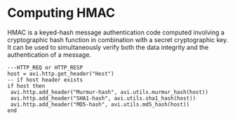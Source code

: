# Computing HMAC

HMAC	is	a	keyed-hash	message	authentication	code	computed involving	a	cryptographic	hash
function	in	combination	with	a	 secret	cryptographic	key.	It	can be	used	 to	 simultaneously
verify	both	the	data	integrity	and	the	authentication	of	a	message.

```
---HTTP_REQ or HTTP_RESP
host = avi.http.get_header("Host")
-- if host header exists
if host then
 avi.http.add_header("Murmur-hash", avi.utils.murmur_hash(host))
 avi.http.add_header("SHA1-hash", avi.utils.sha1_hash(host))
 avi.http.add_header("MD5-hash", avi.utils.md5_hash(host))
end
```
